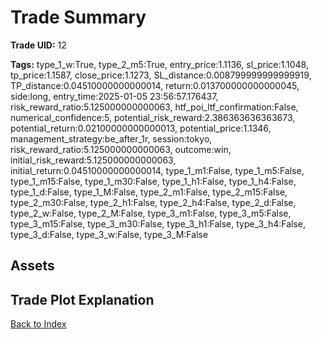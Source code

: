 # Trade Summary

**Trade UID:** 12 

**Tags:** type_1_w:True, type_2_m5:True, entry_price:1.1136, sl_price:1.1048, tp_price:1.1587, close_price:1.1273, SL_distance:0.008799999999999919, TP_distance:0.04510000000000014, return:0.013700000000000045, side:long, entry_time:2025-01-05 23:56:57.176437, risk_reward_ratio:5.125000000000063, htf_poi_ltf_confirmation:False, numerical_confidence:5, potential_risk_reward:2.386363636363673, potential_return:0.02100000000000013, potential_price:1.1346, management_strategy:be_after_1r, session:tokyo, risk_reward_ratio:5.125000000000063, outcome:win, initial_risk_reward:5.125000000000063, initial_return:0.04510000000000014, type_1_m1:False, type_1_m5:False, type_1_m15:False, type_1_m30:False, type_1_h1:False, type_1_h4:False, type_1_d:False, type_1_M:False, type_2_m1:False, type_2_m15:False, type_2_m30:False, type_2_h1:False, type_2_h4:False, type_2_d:False, type_2_w:False, type_2_M:False, type_3_m1:False, type_3_m5:False, type_3_m15:False, type_3_m30:False, type_3_h1:False, type_3_h4:False, type_3_d:False, type_3_w:False, type_3_M:False

## Assets

## Trade Plot Explanation


[Back to Index](index.md)
